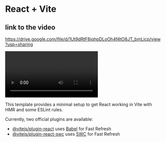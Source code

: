 # React + Vite

## link to the video

https://drive.google.com/file/d/1Ut9dRtF8iqhpDLoOh4f4tO8JT_bmLicp/view?usp=sharing


<video controls src="code-challenge-2.mp4" title="Title"></video>

This template provides a minimal setup to get React working in Vite with HMR and some ESLint rules.

Currently, two official plugins are available:

- [@vitejs/plugin-react](https://github.com/vitejs/vite-plugin-react/blob/main/packages/plugin-react/README.md) uses [Babel](https://babeljs.io/) for Fast Refresh
- [@vitejs/plugin-react-swc](https://github.com/vitejs/vite-plugin-react-swc) uses [SWC](https://swc.rs/) for Fast Refresh
